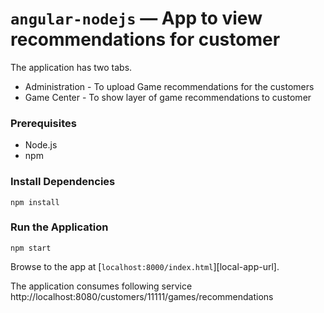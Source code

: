# `angular-nodejs` — App to view recommendations for customer

The application has two tabs.
- Administration - To upload Game recommendations for the customers
- Game Center - To show layer of game recommendations to customer 


### Prerequisites

- Node.js
- npm 


### Install Dependencies

```
npm install
```

### Run the Application

```
npm start
```

Browse to the app at [`localhost:8000/index.html`][local-app-url].

The application consumes following service
http://localhost:8080/customers/11111/games/recommendations
